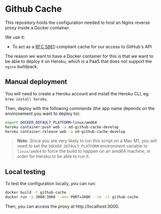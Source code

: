 # Github Cache

This repository holds the configuration needed to host an Nginx reverse proxy inside a Docker container.

We use it:

- To act as a [RFC 5861](https://www.rfc-editor.org/rfc/rfc5861.html#section-3)-compliant cache for our access to GitHub's API

The reason we want to have a Docker container for this is that we want to be able to deploy it on Heroku, which is a PaaS that does not support the `nginx` buildpack.

## Manual deployment

You will need to create a Heroku account and install the Heroku CLI, eg.
`brew install heroku`.

Then, deploy with the following commands (the app name depends on the environement you want to deploy to):

```sh
export DOCKER_DEFAULT_PLATFORM=linux/amd64
heroku container:push web -a od-github-cache-develop
heroku container:release web -a od-github-cache-develop
```

> **Note**: Since you are very likely to run this script on a Mac M1, you will need to set the `DOCKER_DEFAULT_PLATFORM` environment variable to `linux/amd64` to force the build to happen on an amd64 machine, in order for Heroku to be able to run it.

## Local testing

To test the configuration locally, you can run:

```sh
docker build -t github-cache .
docker run -p 3000:3000 --env PORT=3000 --rm -it github-cache
```

Then, you can access the proxy at http://localhost:3000.
